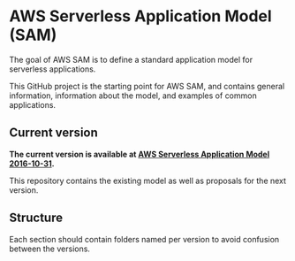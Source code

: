 # AWS Serverless Application Model (SAM)

The goal of AWS SAM is to define a standard application model for serverless applications.

This GitHub project is the starting point for AWS SAM, and contains general information, information about the model, and examples of common applications.

## Current version

**The current version is available at
[AWS Serverless Application Model 2016-10-31](versions/2016-10-31.md).**

This repository contains the existing model as well as proposals for the next version.

## Structure

Each section should contain folders named per version to avoid confusion between the versions.
